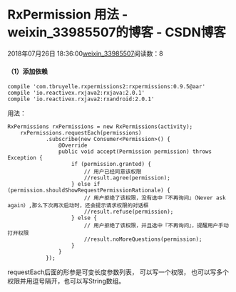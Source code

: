 # RxPermission 用法 - weixin_33985507的博客 - CSDN博客
2018年07月26日 18:36:00[weixin_33985507](https://me.csdn.net/weixin_33985507)阅读数：8
#### （1）添加依赖
```
compile 'com.tbruyelle.rxpermissions2:rxpermissions:0.9.5@aar' 
compile 'io.reactivex.rxjava2:rxjava:2.0.1' 
compile 'io.reactivex.rxjava2:rxandroid:2.0.1'
```
用法：
```
RxPermissions rxPermissions = new RxPermissions(activity);
    rxPermissions.requestEach(permissions)
            .subscribe(new Consumer<Permission>() {
                @Override
                public void accept(Permission permission) throws Exception {
                    if (permission.granted) {
                        // 用户已经同意该权限
                        //result.agree(permission);
                    } else if (permission.shouldShowRequestPermissionRationale) {
                        // 用户拒绝了该权限，没有选中『不再询问』（Never ask again）,那么下次再次启动时，还会提示请求权限的对话框
                        //result.refuse(permission);
                    } else {
                        // 用户拒绝了该权限，并且选中『不再询问』，提醒用户手动打开权限
                        //result.noMoreQuestions(permission);
                    }
                }
            });
```
requestEach后面的形参是可变长度参数列表， 可以写一个权限， 也可以写多个权限并用逗号隔开，也可以写String数组。
